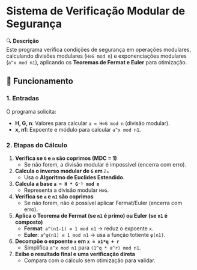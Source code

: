 # Sistema de Verificação Modular de Segurança

🔍 **Descrição**  
Este programa verifica condições de segurança em operações modulares, calculando divisões modulares (`H⊘G mod n`) e exponenciações modulares (`a^x mod n1`), aplicando os **Teoremas de Fermat e Euler** para otimização.

## 📌 Funcionamento

### 1. Entradas
O programa solicita:
- **H, G, n**: Valores para calcular `a = H⊘G mod n` (divisão modular).
- **x, n1**: Expoente e módulo para calcular `a^x mod n1`.

### 2. Etapas do Cálculo
1. **Verifica se `G` e `n` são coprimos (MDC = 1)**  
   - Se não forem, a divisão modular é impossível (encerra com erro).
2. **Calcula o inverso modular de `G` em `ℤₙ`**  
   - Usa o **Algoritmo de Euclides Estendido**.
3. **Calcula a base `a = H * G⁻¹ mod n`**  
   - Representa a divisão modular `H⊘G`.
4. **Verifica se `a` e `n1` são coprimos**  
   - Se não forem, não é possível aplicar Fermat/Euler (encerra com erro).
5. **Aplica o Teorema de Fermat (se `n1` é primo) ou Euler (se `n1` é composto)**  
   - **Fermat**: `a^(n1-1) ≡ 1 mod n1` → reduz o expoente `x`.  
   - **Euler**: `a^φ(n1) ≡ 1 mod n1` → usa a função totiente `φ(n1)`.
6. **Decompõe o expoente `x` em `x = x1*q + r`**  
   - Simplifica `a^x mod n1` para `(1^q * a^r) mod n1`.
7. **Exibe o resultado final e uma verificação direta**  
   - Compara com o cálculo sem otimização para validar.

